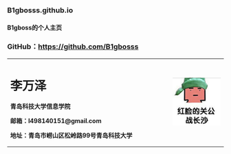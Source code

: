 ### B1gbosss.github.io
#### B1gboss的个人主页
### GitHub：https://github.com/B1gbosss
<table border="0">
  <tr>
    <td width="75%">
      <h1>李万泽</h1>
      <p><b>青岛科技大学信息学院</b></p>
      <p><b>邮箱：l498140151@gmail.com</b></p>
      <p><b>地址：青岛市崂山区松岭路99号青岛科技大学</b></p>
    </td>
    <td width="25%">
      <img src="/QQ图片20211013104915.jpg" width="100%">      
    </td>
  </tr>
</table>
